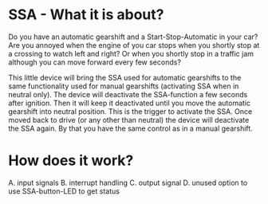 # SSA - What it is about?

Do you have an automatic gearshift and a Start-Stop-Automatic in your car?
Are you annoyed when the engine of you car stops when you shortly stop at a crossing to watch left and right?
Or when you shortly stop in a traffic jam although you can move forward every few seconds?

This little device will bring the SSA used for automatic gearshifts to the same functionality used for manual gearshifts (activating SSA when in neutral only).
The device will deactivate the SSA-function a few seconds after ignition. Then it will keep it deactivated until you move the automatic gearshift into neutral position. This is the trigger to activate the SSA. Once moved back to drive (or any other than neutral) the device will deactivate the SSA again.
By that you have the same control as in a manual gearshift.


# How does it work?

A. input signals
B. interrupt handling
C. output signal
D. unused option to use SSA-button-LED to get status
